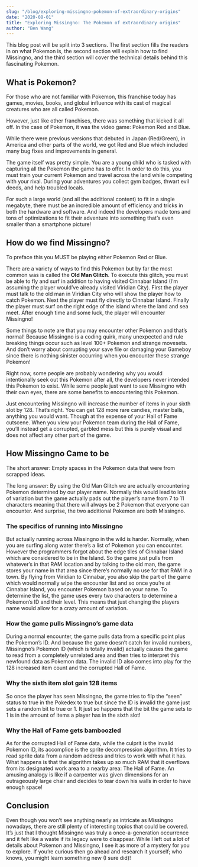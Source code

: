 ```yaml
---
slug: "/blog/exploring-missingno-pokemon-of-extraordinary-origins"
date: "2020-08-01"
title: "Exploring Missingno: The Pokemon of extraordinary origins"
author: "Ben Wang"
---
```


This blog post will be split into 3 sections. The first section fills the readers in on what Pokemon is, the second section will explain how to find Missingno, and the third section will cover the technical details behind this fascinating Pokemon.

## What is Pokemon?

For those who are not familiar with Pokemon, this franchise today has games, movies, books, and global influence with its cast of magical creatures who are all called Pokemon.

However, just like other franchises, there was something that kicked it all off. In the case of Pokemon, it was the video game: Pokemon Red and Blue.

While there were previous versions that debuted in Japan (Red/Green), in America and other parts of the world, we got Red and Blue which included many bug fixes and improvements in general.

The game itself was pretty simple. You are a young child who is tasked with capturing all the Pokemon the game has to offer. In order to do this, you must train your current Pokemon and travel across the land while competing with your rival. During your adventures you collect gym badges, thwart evil deeds, and help troubled locals. 

For such a large world (and all the additional content) to fit in a single megabyte, there must be an incredible amount of efficiency and tricks in both the hardware and software. And indeed the developers made tons and tons of optimizations to fit their adventure into something that’s even smaller than a smartphone picture!

## How do we find Missingno?

To preface this you MUST be playing either Pokemon Red or Blue.

There are a variety of ways to find this Pokemon but by far the most common was is called the **Old Man Glitch**. To execute this glitch, you must be able to fly and surf in addition to having visited Cinnabar Island (I’m assuming the player would’ve already visited Viridian City). First the player must talk to the old man in Viridian City who will show the player how to catch Pokemon. Next the player must fly directly to Cinnabar Island. Finally the player must surf on the right edge of the island where the land and sea meet. After enough time and some luck, the player will encounter Missingno!

Some things to note are that you may encounter other Pokemon and that’s normal! Because Missingno is a coding quirk, many unexpected and rule breaking things occur such as level 100+ Pokemon and strange movesets. And don’t worry about corrupting your save file or damaging your Gameboy since there is nothing sinister occurring when you encounter these strange Pokemon!

Right now, some people are probably wondering why you would intentionally seek out this Pokemon after all, the developers never intended this Pokemon to exist. While some people just want to see Missingno with their own eyes, there are some benefits to encountering this Pokemon. 

Just encountering Missingno will increase the number of items in your sixth slot by 128. That’s right. You can get 128 more rare candies, master balls, anything you would want. Though at the expense of your Hall of Fame cutscene. When you view your Pokemon team during the Hall of Fame, you’ll instead get a corrupted, garbled mess but this is purely visual and does not affect any other part of the game.

## How Missingno Came to be

The short answer: Empty spaces in the Pokemon data that were from scrapped ideas.

The long answer: By using the Old Man Glitch we are actually encountering Pokemon determined by our player name. Normally this would lead to lots of variation but the game actually pads out the player’s name from 7 to 11 characters meaning that there will always be 2 Pokemon that everyone can encounter. And surprise, the two additional Pokemon are both Missingno. 

### The specifics of running into Missingno

But actually running across Missingno in the wild is harder. Normally, when you are surfing along water there’s a list of Pokemon you can encounter. However the programmers forgot about the edge tiles of Cinnabar Island which are considered to be in the Island. So the game just pulls from whatever’s in that RAM location and by talking to the old man, the game stores your name in that area since there’s normally no use for that RAM in a town. By flying from Viridian to Cinnabar, you also skip the part of the game which would normally wipe the encounter list and so once you’re at Cinnabar Island, you encounter Pokemon based on your name. To determine the list, the game uses every two characters to determine a Pokemon’s ID and their level. This means that just changing the players name would allow for a crazy amount of variation. 

### How the game pulls Missingno’s game data

During a normal encounter, the game pulls data from a specific point plus the Pokemon’s ID. And because the game doesn’t catch for invalid numbers, Missingno’s Pokemon ID (which is totally invalid) actually causes the game to read from a completely unrelated area and then tries to interpret this newfound data as Pokemon data. The invalid ID also comes into play for the 128 increased item count and the corrupted Hall of Fame. 

### Why the sixth item slot gain 128 items

So once the player has seen Missingno, the game tries to flip the “seen” status to true in the Pokedex to true but since the ID is invalid the game just sets a random bit to true or 1. It just so happens that the bit the game sets to 1 is in the amount of items a player has in the sixth slot!

### Why the Hall of Fame gets bamboozled

As for the corrupted Hall of Fame data, while the culprit is the invalid Pokemon ID, its accomplice is the sprite decompression algorithm. It tries to read sprite data from a random address and tries to work with what it has. What happens is that the algorithm takes up so much RAM that it overflows from its designated work area to a nearby area: The Hall of Fame. An amusing analogy is like if a carpenter was given dimensions for an outrageously large chair and decides to tear down his walls in order to have enough space!

## Conclusion

Even though you won’t see anything nearly as intricate as Missingno nowadays, there are still plenty of interesting topics that could be covered. It’s just that I thought Missingno was truly a once-a-generation occurrence and it felt like a waste if its legacy were to disappear. While I left out a lot of details about Pokemon and Missingno, I see it as more of a mystery for you to explore. If you’re curious then go ahead and research it yourself; who knows, you might learn something new (I sure did)!
